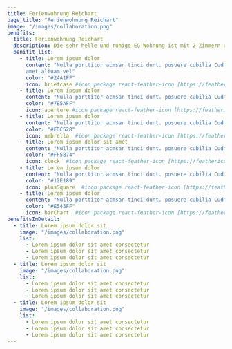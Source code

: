 ```yaml
---
title: Ferienwohnung Reichart
page_title: "Ferienwohnung Reichart"
image: "/images/collaboration.png"
benifits:
  title: Ferienwohnung Reichart
  description: Die sehr helle und ruhige EG-Wohnung ist mit 2 Zimmern und 50 qm Wohnfläche für 2 bis maximal 4 Personen ausgelegt. Neben einem Doppelbett im Schlafzimmer steht ein komfortables Schlafsofa im Wohnzimmer bereit. Im Wohnraum befindet sich auch die großzügige Küchenzeile und der Essbereich. Im geräumigen Badezimmer ist eine Dusche. Die Wohnung hat direkten Zugang zur abgetrennten Terrasse auf der Süd-/West-Seite.
  benifit_list:
    - title: Lorem ipsum dolor
      content: "Nulla porttitor acmsan tinci dunt. posuere cubilia Cudfrae Donec velit neque, autor sit
      amet aliuam vel"
      color: "#24A1FF"
      icon: briefcase #icon package react-feather-icon [https://feathericons.com]
    - title: Lorem ipsum dolor
      content: "Nulla porttitor acmsan tinci dunt. posuere cubilia Cudfrae Donec velit neque, autor sit amet aliuam vel"
      color: "#7B5AFF"
      icon: aperture #icon package react-feather-icon [https://feathericons.com]
    - title: Lorem ipsum dolor
      content: "Nulla porttitor acmsan tinci dunt. posuere cubilia Cudfrae Donec velit neque, autor sit amet aliuam vel"
      color: "#FDC528"
      icon: umbrella  #icon package react-feather-icon [https://feathericons.com]
    - title: Lorem ipsum dolor sit amet
      content: "Nulla porttitor acmsan tinci dunt. posuere cubilia Cudfrae Donec velit neque, autor sit amet aliuam vel"
      color: "#FF5874"
      icon: clock  #icon package react-feather-icon [https://feathericons.com]
    - title: Lorem ipsum dolor
      content: "Nulla porttitor acmsan tinci dunt. posuere cubilia Cudfrae Donec velit neque, autor sit amet aliuam vel"
      color: "#12E189"
      icon: plusSquare  #icon package react-feather-icon [https://feathericons.com]
    - title: Lorem ipsum dolor
      content: "Nulla porttitor acmsan tinci dunt. posuere cubilia Cudfrae Donec velit neque, autor sit amet aliuam vel"
      color: "#E545FF"
      icon: barChart  #icon package react-feather-icon [https://feathericons.com]
benefitsInDetail:
  - title: Lorem ipsum dolor sit
    image: "/images/collaboration.png"
    list:
      - Lorem ipsum dolor sit amet consectetur
      - Lorem ipsum dolor sit amet consectetur
      - Lorem ipsum dolor sit amet consectetur
  - title: Lorem ipsum dolor sit
    image: "/images/collaboration.png"
    list:
      - Lorem ipsum dolor sit amet consectetur
      - Lorem ipsum dolor sit amet consectetur
      - Lorem ipsum dolor sit amet consectetur
  - title: Lorem ipsum dolor sit
    image: "/images/collaboration.png"
    list:
      - Lorem ipsum dolor sit amet consectetur
      - Lorem ipsum dolor sit amet consectetur
      - Lorem ipsum dolor sit amet consectetur
---
```

